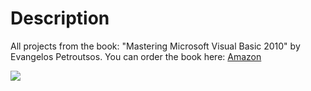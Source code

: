 # Description

All projects from the book: "Mastering Microsoft Visual Basic 2010" by Evangelos Petroutsos. You can order the book here: <a href="https://www.amazon.com/Mastering-Microsoft-Visual-Basic-2010/dp/0470532874/ref=sr_1_1?ie=UTF8&qid=1477124572&sr=8-1&keywords=Mastering+Visual+Basic+2010">Amazon</a>

<img src="http://media.wiley.com/product_data/coverImage300/74/04705328/0470532874.jpg" />
